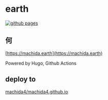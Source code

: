 # earth

[![github pages](https://github.com/machida4/earth/actions/workflows/gh-pages.yml/badge.svg?branch=master)](https://github.com/machida4/earth/actions/workflows/gh-pages.yml)

## 何

[https://machida.earth](https://machida.earth)

Powered by Hugo, Github Actions

## deploy to

[machida4/machida4.github.io](https://github.com/machida4/machida4.github.io)
